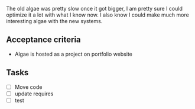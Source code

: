 The old algae was pretty slow once it got bigger, I am pretty sure I could optimize it a lot with what I know now. I also know I could make much more interesting algae with the new systems.

## Acceptance criteria

- Algae is hosted as a project on portfolio website
## Tasks
- [ ] Move code 
- [ ] update requires
- [ ] test